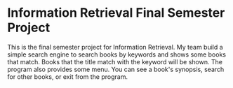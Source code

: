 # Information Retrieval Final Semester Project
This is the final semester project for Information Retrieval. My team build a simple search engine to search books by keywords and shows some books that match.
Books that the title match with the keyword will be shown. The program also provides some menu. You can see a book's synopsis, search for other books, or exit from the program.
